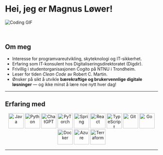 # Hei, jeg er Magnus Løwer!

![Coding GIF](https://media.giphy.com/media/L8K62iTDkzGX6/giphy.gif)

<br>

## Om meg
- Interesse for programvareutvikling, skyteknologi og IT-sikkerhet.
- Erfaring som IT-konsulent hos Digitaliseringsdirektoratet (Digdir).
- Frivillig i studentorganisasjonen Cogito på NTNU i Trondheim.
- Leser for tiden *Clean Code* av Robert C. Martin.
- Ønsker på sikt å utvikle **bærekraftige og brukervennlige digitale løsninger** — og ikke minst å lære noe nytt hver dag!

---

## Erfaring med
<p align="center">
  <img src="https://cdn.jsdelivr.net/gh/devicons/devicon/icons/java/java-original.svg" height="50" alt="Java" />
  <img src="https://cdn.jsdelivr.net/gh/devicons/devicon/icons/python/python-original.svg" height="50" alt="Python" />
  <img src="https://upload.wikimedia.org/wikipedia/commons/0/04/ChatGPT_logo.svg" height="50" alt="ChatGPT" />
  <img src="https://cdn.jsdelivr.net/gh/devicons/devicon/icons/pytorch/pytorch-original.svg" height="50" alt="PyTorch" />
  <img src="https://cdn.jsdelivr.net/gh/devicons/devicon/icons/spring/spring-original.svg" height="50" alt="Spring" />
  <img src="https://cdn.jsdelivr.net/gh/devicons/devicon/icons/react/react-original.svg" height="50" alt="React" />
  <img src="https://cdn.jsdelivr.net/gh/devicons/devicon/icons/typescript/typescript-original.svg" height="50" alt="TypeScript" />
  <img src="https://cdn.jsdelivr.net/gh/devicons/devicon/icons/git/git-original.svg" height="50" alt="Git" />
  <img src="https://cdn.jsdelivr.net/gh/devicons/devicon/icons/go/go-original.svg" height="50" alt="Go" />
  <img src="https://cdn.jsdelivr.net/gh/devicons/devicon/icons/docker/docker-original.svg" height="50" alt="Docker" />
  <img src="https://cdn.jsdelivr.net/gh/devicons/devicon/icons/azure/azure-original.svg" height="50" alt="Azure" />
  <img src="https://cdn.jsdelivr.net/gh/devicons/devicon/icons/terraform/terraform-original.svg" height="50" alt="Terraform" />
</p>

---
